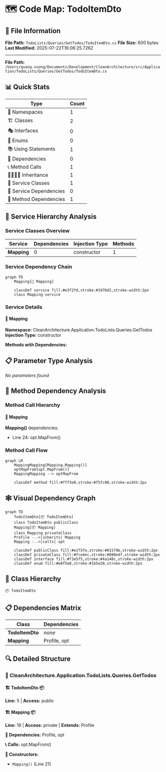 # 🗺️ Code Map: TodoItemDto

## 📁 File Information

**File Path:** `TodoLists/Queries/GetTodos/TodoItemDto.cs`
**File Size:** 600 bytes
**Last Modified:** 2025-07-22T16:06:25.726Z

---


**File Path:** `/Users/quang.vuong/Documents/Development/CleanArchitecture/src/Application/TodoLists/Queries/GetTodos/TodoItemDto.cs`

## 📊 Quick Stats

| Type | Count |
|------|-------|
| 📁 Namespaces | 1 |
| 🏗️ Classes | 2 |
| 🎭 Interfaces | 0 |
| 📝 Enums | 0 |
| 📚 Using Statements | 1 |
| 🔗 Dependencies | 0 |
| 📞 Method Calls | 1 |
| 👨‍👩‍👧‍👦 Inheritance | 1 |
| 🔧 Service Classes | 1 |
| 💉 Service Dependencies | 0 |
| 🎯 Method Dependencies | 1 |

## 🔧 Service Hierarchy Analysis

### Service Classes Overview

| Service | Dependencies | Injection Type | Methods |
|---------|--------------|----------------|---------|
| **Mapping** | 0 | constructor | 1 |

### Service Dependency Chain

```mermaid
graph TD
    Mapping[🔧 Mapping]

    classDef service fill:#e3f2fd,stroke:#1976d2,stroke-width:2px
    class Mapping service
```

### Service Details

#### 🔧 Mapping

**Namespace:** CleanArchitecture.Application.TodoLists.Queries.GetTodos
**Injection Type:** constructor

**Methods with Dependencies:**

## 📋 Parameter Type Analysis

*No parameters found*

## 🎯 Method Dependency Analysis

### Method Call Hierarchy

#### 🔧 Mapping

**Mapping()** dependencies:
- Line 24: opt.MapFrom()

### Method Call Flow

```mermaid
graph LR
    MappingMapping[Mapping.Mapping()]
    optMapFrom[opt.MapFrom()]
    MappingMapping --> optMapFrom

    classDef method fill:#fff3e0,stroke:#f57c00,stroke-width:2px
```

## 🕸️ Visual Dependency Graph

```mermaid
graph TD
    TodoItemDto[📦 TodoItemDto]
    class TodoItemDto publicClass
    Mapping[📦 Mapping]
    class Mapping privateClass
    Profile -.->|inherits| Mapping
    Mapping -.->|calls| opt

    classDef publicClass fill:#e1f5fe,stroke:#01579b,stroke-width:2px
    classDef privateClass fill:#fce4ec,stroke:#880e4f,stroke-width:2px
    classDef interface fill:#f3e5f5,stroke:#4a148c,stroke-width:2px
    classDef enum fill:#e8f5e8,stroke:#1b5e20,stroke-width:2px
```

## 🌳 Class Hierarchy

```
📦 TodoItemDto
```

## 📋 Dependencies Matrix

| Class | Dependencies |
|-------|---------------|
| **TodoItemDto** | _none_ |
| **Mapping** | Profile, opt |

## 🔍 Detailed Structure

### 📁 CleanArchitecture.Application.TodoLists.Queries.GetTodos

#### 🏗️ TodoItemDto 📦

**Line:** 5 | **Access:** public

#### 🏗️ Mapping 📦

**Line:** 19 | **Access:** private | **Extends:** Profile

**🔗 Dependencies:** Profile, opt

**📞 Calls:** opt.MapFrom()

**🔧 Constructors:**
- `Mapping()` (Line 21)

